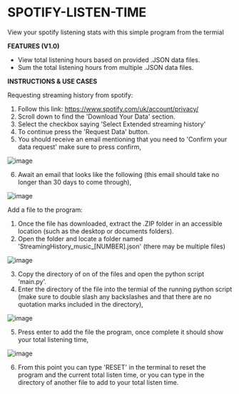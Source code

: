 # SPOTIFY-LISTEN-TIME
 View your spotify listening stats with this simple program from the termial

**FEATURES (V1.0)**
- View total listening hours based on provided .JSON data files.
- Sum the total listening hours from multiple .JSON data files. 

**INSTRUCTIONS & USE CASES**

Requesting streaming history from spotify:
 1. Follow this link: https://www.spotify.com/uk/account/privacy/
 2. Scroll down to find the 'Download Your Data' section.
 3. Select the checkbox saying 'Select Extended streaming history'
 4. To continue press the 'Request Data' button.
 5. You should receive an email mentioning that you need to 'Confirm your data request' make sure to press confirm,

![image](https://github.com/AdamC192/Spotify-Listen-Time/assets/112624338/4a8ebefe-dac4-4287-9b25-9834d9939e49)

   
 6. Await an email that looks like the following (this email should take no longer than 30 days to come through),

![image](https://github.com/AdamC192/Spotify-Listen-Time/assets/112624338/74c4dcf6-8e77-4ffc-8520-60f95b214399)


Add a file to the program:
 1. Once the file has downloaded, extract the .ZIP folder in an accessible location (such as the desktop or documents folders).
 2. Open the folder and locate a folder named 'StreamingHistory_music_[NUMBER].json' (there may be multiple files)

![image](https://github.com/AdamC192/Spotify-Listen-Time/assets/112624338/fd3a9621-e4c1-4664-814d-1037ea1f37ce)

 3. Copy the directory of on of the files and open the python script 'main.py'.
 4. Enter the directory of the file into the termial of the running python script (make sure to double slash any backslashes and that there are no quotation marks included in the directory),

![image](https://github.com/AdamC192/Spotify-Listen-Time/assets/112624338/50c62666-6e66-491d-966b-2a75c33e75b4)

 5. Press enter to add the file the program, once complete it should show your total listening time,

![image](https://github.com/AdamC192/Spotify-Listen-Time/assets/112624338/75803cc2-7260-4eee-a32c-f8a7292c8f23)

 6. From this point you can type 'RESET' in the terminal to reset the program and the current total listen time, or you can type in the directory of another file to add to your total listen time.
